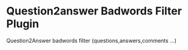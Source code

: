 # Question2answer Badwords Filter Plugin
Question2Answer badwords filter (questions,answers,comments ...)